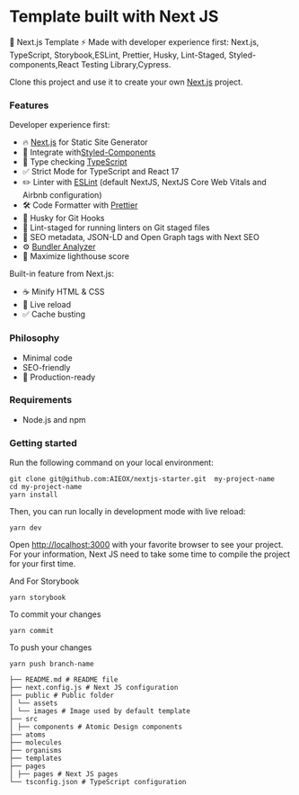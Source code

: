 # Template built with Next JS

🚀 Next.js Template ⚡️ Made with developer experience first: Next.js, TypeScript,
Storybook,ESLint, Prettier, Husky, Lint-Staged, Styled-components,React Testing Library,Cypress.

Clone this project and use it to create your own [Next.js](https://nextjs.org) project.

### Features

Developer experience first:

- 🔥 [Next.js](https://nextjs.org) for Static Site Generator
- 💅 Integrate with[Styled-Components](https://styled-components.com)
- 🎉 Type checking [TypeScript](https://www.typescriptlang.org)
- ✅ Strict Mode for TypeScript and React 17
- ✏️ Linter with [ESLint](https://eslint.org) (default NextJS, NextJS Core Web Vitals and Airbnb configuration)
- 🛠 Code Formatter with [Prettier](https://prettier.io)
- 🦊 Husky for Git Hooks
- 🚫 Lint-staged for running linters on Git staged files
- 🤖 SEO metadata, JSON-LD and Open Graph tags with Next SEO
- ⚙️ [Bundler Analyzer](https://www.npmjs.com/package/@next/bundle-analyzer)
- 💯 Maximize lighthouse score

Built-in feature from Next.js:

- ☕ Minify HTML & CSS
- 💨 Live reload
- ✅ Cache busting

### Philosophy

- Minimal code
- SEO-friendly
- 🚀 Production-ready

### Requirements

- Node.js and npm

### Getting started

Run the following command on your local environment:

```
git clone git@github.com:AIEOX/nextjs-starter.git  my-project-name
cd my-project-name
yarn install
```

Then, you can run locally in development mode with live reload:

```
yarn dev
```

Open <http://localhost:3000> with your favorite browser to see your project. For your information, Next JS need to take some time to compile the project for your first time.

And For Storybook

```
yarn storybook
```

To commit your changes

```
yarn commit
```

To push your changes

```
yarn push branch-name
```

```
├── README.md # README file
├── next.config.js # Next JS configuration
├── public # Public folder
│ └── assets
│ └── images # Image used by default template
├── src
│ ├── components # Atomic Design components
├── atoms
├── molecules
├── organisms
├── templates
├── pages
│ ├── pages # Next JS pages
└── tsconfig.json # TypeScript configuration
```
